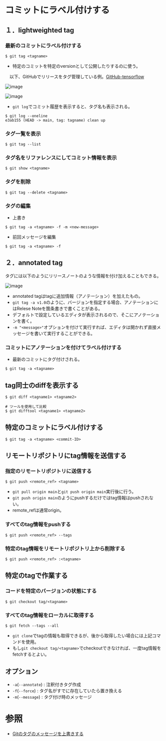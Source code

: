 # コミットにラベル付けする

## １．lightweighted tag

### 最新のコミットにラベル付けする

```
$ git tag <tagname>
```

- 特定のコミットを特定のversionとして公開したりするのに使う。  

　以下、GitHubでリリースをタグ管理している例。[GitHub-tensorflow](https://github.com/tensorflow/tensorflow/tags)

![image](https://user-images.githubusercontent.com/85177462/123105617-e64b8000-d472-11eb-8c03-704af4c1efec.png)

![image](https://user-images.githubusercontent.com/85177462/123106062-480bea00-d473-11eb-90eb-b801832356b0.png)

- `git log`でコミット履歴を表示すると、タグ名も表示される。

```
$ git log --oneline
e3ab155 (HEAD -> main, tag: tagname) clean up
```

### タグ一覧を表示

```
$ git tag --list
```

### タグ名をリファレンスにしてコミット情報を表示

```
$ git show <tagname>
```

### タグを削除

```
$ git tag --delete <tagname>
```

### タグの編集

- 上書き

```
$ git tag -a <tagname> -f -m <new-message>
```

- 前回メッセージを編集

```
$ git tag -a <tagname> -f
```


## ２．annotated tag

タグには以下のようにリリースノートのような情報を付け加えることもできる。

![image](https://user-images.githubusercontent.com/85177462/123119686-b4d8b180-d47e-11eb-8d69-bc3ccf2ebfd6.png)

- annotated tagはtagに追加情報（アノテーション）を加えたもの。
- `git tag -a v1.0`のように、バージョンを指定する場合、アノテーションにはRelese Noteを箇条書きで書くことがある。
- デフォルトで設定しているエディタが表示されるので、そこにアノテーションを書く。
- `-m "<message>"`オプションを付けて実行すれば、エディタは開かれず直接メッセージを書いて実行することができる。

### コミットにアノテーションを付けてラベル付けする

- 最新のコミットにタグ付けされる。

```
$ git tag -a <tagname>
```

## tag同士のdiffを表示する

```
$ git diff <tagname1> <tagname2>

# ツールを使用して比較
$ git difftool <tagname1> <tagname2>
```

## 特定のコミットにラベル付けする

```
$ git tag -a <tagname> <commit-ID>
```

## リモートリポジトリにtag情報を送信する

### 指定のリモートリポジトリに送信する
```
$ git push <remote_ref> <tagname>
```
- `git pull origin main`と`git push origin main`実行後に行う。
- `git push origin main`のようにpushするだけではtag情報はpushされない。
- remote_refは通常origin。

### すべてのtag情報をpushする
```
$ git push <remote_ref> --tags
```

### 特定のtag情報をリモートリポジトリ上から削除する
```
$ git push <remote_ref> :<tagname>
```

## 特定のtagで作業する

### コードを特定のバージョンの状態にする
```
$ git checkout tag/<tagname>
```

### すべてのtag情報をローカルに取得する
```
$ git fetch --tags --all
```
- `git clone`でtagの情報も取得できるが、後から取得したい場合には上記コマンドを使用。
- もし`git checkout tag/<tagname>`でcheckoutできなければ、一度tag情報をfetchするとよい。

## オプション
- `-a`(`--annotate`) : 注釈付きタグ作成
- `-f`(`--force`) : タグ名がすでに存在していたら置き換える
- `-m`(`--message`) : タグ付け時のメッセージ

# 参照
- [Gitのタグのメッセージを上書きする](https://qiita.com/tksugimoto/items/4d0a9e1308363c7e0911)